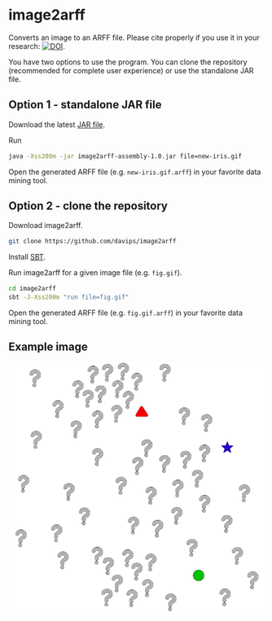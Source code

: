 # image2arff
Converts an image to an ARFF file.
Please cite properly if you use it in your research:
[![DOI](https://zenodo.org/badge/DOI/10.5281/zenodo.232681.svg)](https://doi.org/10.5281/zenodo.232681).

You have two options to use the program. You can clone the repository (recommended for complete user experience) or use the standalone JAR file.

Option 1 - standalone JAR file
------------------------------
Download the latest [JAR file](https://github.com/davips/image2arff/releases/).

Run
```bash 
java -Xss200m -jar image2arff-assembly-1.0.jar file=new-iris.gif
```

Open the generated ARFF file (e.g. `new-iris.gif.arff`) in your favorite data mining tool.

Option 2 - clone the repository
-------------------------------
Download image2arff.
```bash
git clone https://github.com/davips/image2arff
```

Install [SBT](http://www.scala-sbt.org/index.html).

Run image2arff for a given image file (e.g. `fig.gif`).
```bash
cd image2arff
sbt -J-Xss200m "run file=fig.gif"
```

Open the generated ARFF file (e.g. `fig.gif.arff`) in your favorite data mining tool.

Example image
-------------
![Image](https://github.com/davips/image2arff/blob/master/fig.gif)
